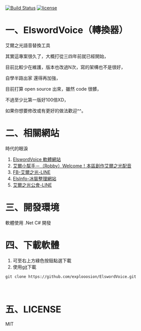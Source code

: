 [![Build Status](https://travis-ci.org/explooosion/ElswordVoice.svg?branch=master)](https://travis-ci.org/explooosion/ElswordVoice)
[![license](https://img.shields.io/github/license/mashape/apistatus.svg)](https://github.com/explooosion/ElswordVoice/blob/master/LICENSE)  

# 一、ElswordVoice（轉換器）
艾爾之光語音替換工具

其實這專案很久了，大概打從三四年前就已經開始，  

目前比較少在維護，版本也改過N次，寫的架構也不是很好，  

自學半路出家 還得再加強， 

目前打算 open source 出來，雖然 code 很髒，

不過至少比第一版好100倍XD，  

如果你想要修改或有更好的做法歡迎^^。    
　　
# 二、相關網站　　
時代的眼淚
1. [ElswordVoice 軟體網站](http://elsinfo.clouds.twgogo.org/download.html)
2. [艾爾小幫手－（Robby）Welcome！本區創作艾爾之光配音](http://ta7382.pixnet.net/blog)
3. [FB-艾爾之光-LINE](https://www.facebook.com/LINEC8763/) 
4. [ElsInfo-冰裝整理網站](http://elsinfo.clouds.twgogo.org/)  
5. [艾爾之光公會-LINE](http://elsline.web.fc2.com/)
  
# 三、開發環境　　
軟體使用 .Net C# 開發  
  
# 四、下載軟體　　
1. 可至右上方綠色按鈕點選下載
2. 使用[git](https://git-scm.com/)下載
```
git clone https://github.com/explooosion/ElswordVoice.git  
```
　
# 五、LICENSE
MIT
